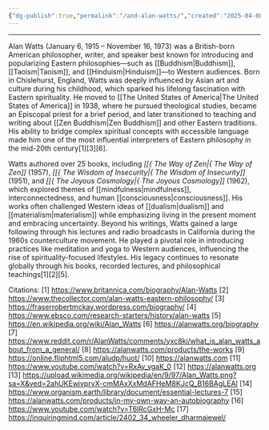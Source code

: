 ```yaml
---
{"dg-publish":true,"permalink":"/and-alan-watts/","created":"2025-04-08T22:53:07.860-04:00","updated":"2025-04-08T22:56:00.271-04:00"}
---
```


---

Alan Watts (January 6, 1915 – November 16, 1973) was a British-born American philosopher, writer, and speaker best known for introducing and popularizing Eastern philosophies—such as [[Buddhism\|Buddhism]], [[Taoism\|Taoism]], and [[Hinduism\|Hinduism]]—to Western audiences. Born in Chislehurst, England, Watts was deeply influenced by Asian art and culture during his childhood, which sparked his lifelong fascination with Eastern spirituality. He moved to [[The United States of America\|The United States of America]] in 1938, where he pursued theological studies, became an Episcopal priest for a brief period, and later transitioned to teaching and writing about [[Zen Buddhism\|Zen Buddhism]] and other Eastern traditions. His ability to bridge complex spiritual concepts with accessible language made him one of the most influential interpreters of Eastern philosophy in the mid-20th century[1][3][6].

Watts authored over 25 books, including *[[{ The Way of Zen\|{ The Way of Zen]]* (1957), *[[{ The Wisdom of Insecurity\|{ The Wisdom of Insecurity]]* (1951), and *[[{ The Joyous Cosmology\|{ The Joyous Cosmology]]* (1962), which explored themes of [[mindfulness\|mindfulness]], interconnectedness, and human [[consciousness\|consciousness]]. His works often challenged Western ideas of [[dualism\|dualism]] and [[materialism\|materialism]] while emphasizing living in the present moment and embracing uncertainty. Beyond his writings, Watts gained a large following through his lectures and radio broadcasts in California during the 1960s counterculture movement. He played a pivotal role in introducing practices like meditation and yoga to Western audiences, influencing the rise of spirituality-focused lifestyles. His legacy continues to resonate globally through his books, recorded lectures, and philosophical teachings[1][2][5].

Citations:
[1] https://www.britannica.com/biography/Alan-Watts
[2] https://www.thecollector.com/alan-watts-eastern-philosophy/
[3] https://fraserrobertmckay.wordpress.com/biography/
[4] https://www.ebsco.com/research-starters/history/alan-watts
[5] https://en.wikipedia.org/wiki/Alan_Watts
[6] https://alanwatts.org/biography
[7] https://www.reddit.com/r/AlanWatts/comments/yxc8ki/what_is_alan_watts_about_from_a_general/
[8] https://alanwatts.com/products/the-works
[9] https://online.fliphtml5.com/aludp/huot/
[10] https://alanwatts.com
[11] https://www.youtube.com/watch?v=RxAy_vgaK_0
[12] https://alanwatts.org
[13] https://upload.wikimedia.org/wikipedia/en/9/97/Alan_Watts.png?sa=X&ved=2ahUKEwivpryX-cmMAxXxMdAFHeM8KJcQ_B16BAgLEAI
[14] https://www.organism.earth/library/document/essential-lectures-7
[15] https://alanwatts.com/products/in-my-own-way-an-autobiography
[16] https://www.youtube.com/watch?v=T6lRcGxH-Mc
[17] https://inquiringmind.com/article/2402_34_wheeler_dharmajewel/
